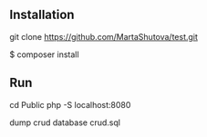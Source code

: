 ## Installation

git clone https://github.com/MartaShutova/test.git

$ composer install

## Run
cd Public
php -S localhost:8080

dump crud database crud.sql
